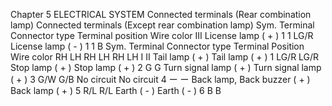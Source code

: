 Chapter 5
ELECTRICAL SYSTEM
Connected terminals (Rear combination lamp)
Connected terminals (Except rear combination lamp)
Sym. Terminal Connector type Terminal
position Wire color
Ⅲ
License lamp ( + ) 1 1 LG/R
License lamp ( - ) 1 1 B
Sym. Terminal Connector type Terminal
Position
Wire color
RH LH RH LH RH LH
Ⅰ Ⅱ
Tail lamp
( + )
Tail lamp
( + ) 1 LG/R LG/R
Stop lamp
( + )
Stop lamp
( + ) 2 G G
Turn signal lamp 
( + )
Turn signal lamp 
( + ) 3 G/W G/B
No circuit No circuit 4 ー ー
Back lamp, Back 
buzzer 
( + )
Back lamp
( + ) 5 R/L R/L
Earth
( - )
Earth
( - ) 6 B B